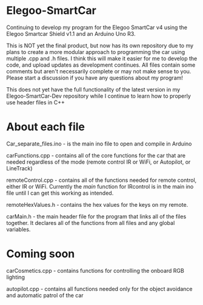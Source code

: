 # Elegoo-SmartCar
Continuing to develop my program for the Elegoo SmartCar v4 using the Elegoo Smartcar Shield v1.1 and an Arduino Uno R3. 

This is NOT yet the final product, but now has its own repository due to my plans to create a more modular approach to programming the car using multiple .cpp and .h files. I think this will make it easier for me to develop the code, and upload updates as development continues. All files contain some comments but aren't necessarily complete or may not make sense to you. Please start a discussion if you have any questions about my program!

This does not yet have the full functionality of the latest version in my Elegoo-SmartCar-Dev repository while I continue to learn how to properly use header files in C++

# About each file
Car_separate_files.ino - is the main ino file to open and compile in Arduino 

carFunctions.cpp - contains all of the core functions for the car that are needed regardless of the mode (remote control IR or WiFi, or Autopilot, or LineTrack) 

remoteControl.cpp - contains all of the functions needed for remote control, either IR or WiFi. Currently the *main* function for IRcontrol is in the main ino file until I can get this working as intended. 

remoteHexValues.h - contains the hex values for the keys on my remote. 

carMain.h - the main header file for the program that links all of the files together. It declares all of the functions from all files and any global variables. 


# Coming soon
carCosmetics.cpp - contains functions for controlling the onboard RGB lighting 

autopilot.cpp - contains all functions needed only for the object avoidance and automatic patrol of the car 
